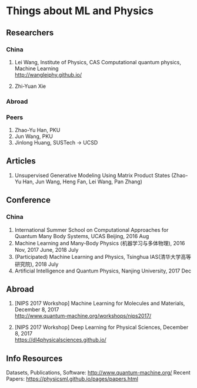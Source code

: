 # Things about ML and Physics

## Researchers
### China
1. Lei Wang, Institute of Physics, CAS
Computational quantum physics, Machine Learning   
http://wangleiphy.github.io/

2. Zhi-Yuan Xie

### Abroad

### Peers
1. Zhao-Yu Han, PKU
2. Jun Wang, PKU
3. Jinlong Huang, SUSTech -> UCSD

## Articles
1. Unsupervised Generative Modeling Using Matrix Product States (Zhao-Yu Han, Jun Wang, Heng Fan, Lei Wang, Pan Zhang)

## Conference
### China
1. International Summer School on Computational Approaches for Quantum Many Body Systems, UCAS Beijing, 2016 Aug
2. Machine Learning and Many-Body Physics (机器学习与多体物理), 2016 Nov, 2017 June, 2018 July
3. (Participated) Machine Learning and Physics, Tsinghua IAS(清华大学高等研究院), 2018 July
4. Artificial Intelligence and Quantum Physics, Nanjing University, 2017 Dec

## Abroad
1. [NIPS 2017 Workshop] Machine Learning for Molecules and Materials, December 8, 2017   
http://www.quantum-machine.org/workshops/nips2017/

2. [NIPS 2017 Workshop] Deep Learning for Physical Sciences, December 8, 2017   
https://dl4physicalsciences.github.io/

## Info Resources
Datasets, Publications, Software: http://www.quantum-machine.org/
Recent Papers: https://physicsml.github.io/pages/papers.html
